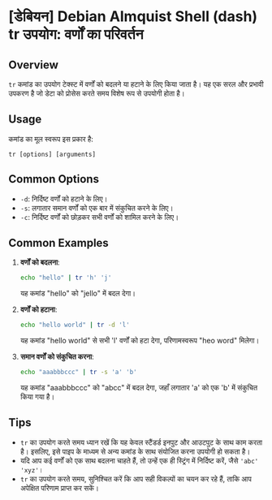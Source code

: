# [डेबियन] Debian Almquist Shell (dash) tr उपयोग: वर्णों का परिवर्तन

## Overview
`tr` कमांड का उपयोग टेक्स्ट में वर्णों को बदलने या हटाने के लिए किया जाता है। यह एक सरल और प्रभावी उपकरण है जो डेटा को प्रोसेस करते समय विशेष रूप से उपयोगी होता है।

## Usage
कमांड का मूल स्वरूप इस प्रकार है:
```
tr [options] [arguments]
```

## Common Options
- `-d`: निर्दिष्ट वर्णों को हटाने के लिए।
- `-s`: लगातार समान वर्णों को एक बार में संकुचित करने के लिए।
- `-c`: निर्दिष्ट वर्णों को छोड़कर सभी वर्णों को शामिल करने के लिए।

## Common Examples
1. **वर्णों को बदलना**:
   ```bash
   echo "hello" | tr 'h' 'j'
   ```
   यह कमांड "hello" को "jello" में बदल देगा।

2. **वर्णों को हटाना**:
   ```bash
   echo "hello world" | tr -d 'l'
   ```
   यह कमांड "hello world" से सभी 'l' वर्णों को हटा देगा, परिणामस्वरूप "heo word" मिलेगा।

3. **समान वर्णों को संकुचित करना**:
   ```bash
   echo "aaabbbccc" | tr -s 'a' 'b'
   ```
   यह कमांड "aaabbbccc" को "abcc" में बदल देगा, जहाँ लगातार 'a' को एक 'b' में संकुचित किया गया है।

## Tips
- `tr` का उपयोग करते समय ध्यान रखें कि यह केवल स्टैंडर्ड इनपुट और आउटपुट के साथ काम करता है। इसलिए, इसे पाइप के माध्यम से अन्य कमांड के साथ संयोजित करना उपयोगी हो सकता है।
- यदि आप कई वर्णों को एक साथ बदलना चाहते हैं, तो उन्हें एक ही स्ट्रिंग में निर्दिष्ट करें, जैसे `'abc' 'xyz'`।
- `tr` का उपयोग करते समय, सुनिश्चित करें कि आप सही विकल्पों का चयन कर रहे हैं, ताकि आप अपेक्षित परिणाम प्राप्त कर सकें।